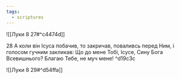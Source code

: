 ```yaml
---
tags:
  - scriptures
---
```


![[Луки 8 27#^c4474d]]

28 А коли він Ісуса побачив, то закричав, поваливсь перед Ним, і голосом гучним закликав: Що до мене Тобі, Ісусе, Сину Бога Всевишнього? Благаю Тебе, не муч мене! ^d19c3c

![[Луки 8 29#^d54ffa]]